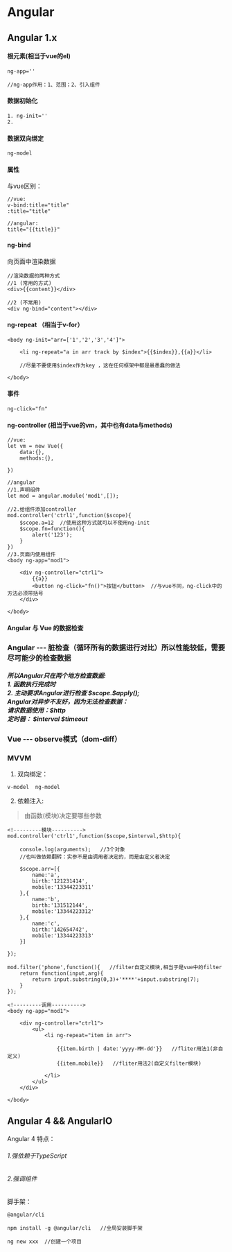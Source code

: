 # Angular


## Angular 1.x

#### 根元素(相当于vue的el)
```
ng-app=''

//ng-app作用：1、范围；2、引入组件
```


#### 数据初始化
```
1. ng-init=''
2. 

```

#### 数据双向绑定
```
ng-model
```

#### 属性

与vue区别：
```
//vue:
v-bind:title="title"
:title="title"

//angular:
title="{{title}}"
```

#### ng-bind
向页面中渲染数据
```
//渲染数据的两种方式
//1 (常用的方式)
<div>{{content}}</div>

//2 (不常用)
<div ng-bind="content"></div>
```

#### ng-repeat （相当于v-for）
```
<body ng-init="arr=['1','2','3','4']">

    <li ng-repeat="a in arr track by $index">{{$index}},{{a}}</li>

    //尽量不要使用$index作为key ，这在任何框架中都是最愚蠢的做法

</body>
```


#### 事件
```
ng-click="fn"
```

#### ng-controller (相当于vue的vm，其中也有data与methods)

```
//vue:
let vm = new Vue({
    data:{},
    methods:{},

})

//angular
//1.声明组件
let mod = angular.module('mod1',[]);

//2.给组件添加controller
mod.controller('ctrl1',function($scope){
    $scope.a=12  //使用这种方式就可以不使用ng-init
    $scope.fn=function(){
        alert('123');
    }
})
//3.页面内使用组件
<body ng-app="mod1">

    <div ng-controller="ctrl1">
        {{a}}
        <button ng-click="fn()">按钮</button>  //与vue不同，ng-click中的方法必须带括号
    </div>

</body>
```

#### Angular 与  Vue 的数据检查

<h3>Angular --- 脏检查（循环所有的数据进行对比）所以性能较低，需要尽可能少的检查数据</h3>
<h5>所以Angular只在两个地方检查数据:
<br>
1.  函数执行完成时
<br>
2.  主动要求Angular进行检查 $scope.$apply();
<br>
Angular对异步不友好，因为无法检查数据：
<br>
请求数据使用：$http
<br>
定时器： $interval  $timeout
</h5>
<h3>Vue --- observe模式（dom-diff）</h3>


### MVVM

1. 双向绑定：
```
v-model  ng-model
```

2. 依赖注入:
> 由函数(模块)决定要哪些参数

```
<!---------模块---------->
mod.controller('ctrl1',function($scope,$interval,$http){
    
    console.log(arguments);   //3个对象
    //也叫做依赖翻转：实参不是由调用者决定的，而是由定义者决定

    $scope.arr=[{
        name:'a',
        birth:'121231414',
        mobile:'13344223311'
    },{
        name:'b',
        birth:'131512144',
        mobile:'13344223312'
    },{
        name:'c',
        birth:'142654742',
        mobile:'13344223313'
    }]

});

mod.filter('phone',function(){   //filter自定义模块,相当于是vue中的filter
    return function(input,arg){
        return input.substring(0,3)+'****'+input.substring(7);
    }
});

<!---------调用---------->
<body ng-app="mod1">

    <div ng-controller="ctrl1">
        <ul>
            <li ng-repeat="item in arr">

                {{item.birth | date:'yyyy-MM-dd'}}   //fliter用法1(非自定义)
                {{item.mobile}}   //fliter用法2(自定义filter模块)
            
            </li>   
        </ul>
    </div>

</body>
```


## Angular 4 && AngularIO

Angular 4 特点：
###### 1.强依赖于TypeScript
###### 2.强调组件

脚手架：
```
@angular/cli

npm install -g @angular/cli   //全局安装脚手架

ng new xxx  //创建一个项目
```



